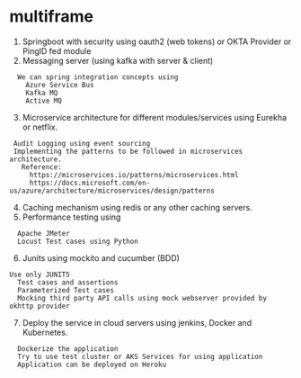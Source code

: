 # multiframe

1. Springboot with security using oauth2 (web tokens) or OKTA Provider or PingID fed module
2. Messaging server (using kafka with server & client)
```
  We can spring integration concepts using 
    Azure Service Bus
    Kafka MQ
    Active MQ
```
3. Microservice architecture for different modules/services using Eurekha or netflix.
 ```
  Audit Logging using event sourcing
  Implementing the patterns to be followed in microservices architecture. 
    Reference: 
      https://microservices.io/patterns/microservices.html
      https://docs.microsoft.com/en-us/azure/architecture/microservices/design/patterns
 ```
4. Caching mechanism using redis or any other caching servers.
5. Performance testing using 
```
  Apache JMeter
  Locust Test cases using Python
```  
6. Junits using mockito and cucumber (BDD)
```
Use only JUNIT5
  Test cases and assertions
  Parameterized Test cases
  Mocking third party API calls using mock webserver provided by okhttp provider
```
7. Deploy the service in cloud servers using jenkins, Docker and Kubernetes.
```
  Dockerize the application
  Try to use test cluster or AKS Services for using application
  Application can be deployed on Heroku
```
